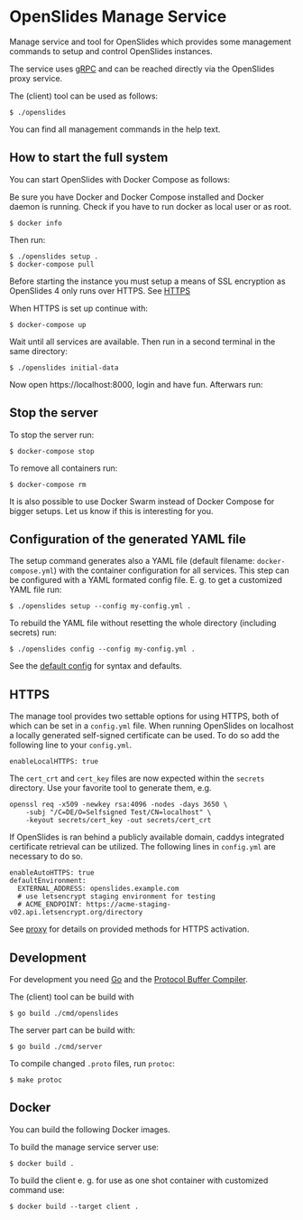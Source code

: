 # OpenSlides Manage Service

Manage service and tool for OpenSlides which provides some management commands
to setup and control OpenSlides instances.

The service uses [gRPC](https://grpc.io/) and can be reached directly via the OpenSlides proxy service.

The (client) tool can be used as follows:

    $ ./openslides

You can find all management commands in the help text.


## How to start the full system

You can start OpenSlides with Docker Compose as follows:

Be sure you have Docker and Docker Compose installed and Docker daemon is
running. Check if you have to run docker as local user or as root.

    $ docker info

Then run:

    $ ./openslides setup .
    $ docker-compose pull

Before starting the instance you must setup a means of SSL encryption as OpenSlides 4 only runs over HTTPS. See [HTTPS](#HTTPS)

When HTTPS is set up continue with:

    $ docker-compose up

Wait until all services are available. Then run in a second terminal in the same directory:

    $ ./openslides initial-data

Now open https://localhost:8000, login and have fun. Afterwars run:

## Stop the server

To stop the server run:

    $ docker-compose stop

To remove all containers run:

    $ docker-compose rm

It is also possible to use Docker Swarm instead of Docker Compose for bigger
setups. Let us know if this is interesting for you.


## Configuration of the generated YAML file

The setup command generates also a YAML file (default filename: `docker-compose.yml`)
with the container configuration for all services. This step can be configured with
a YAML formated config file. E. g. to get a customized YAML file run:

    $ ./openslides setup --config my-config.yml .

To rebuild the YAML file without resetting the whole directory (including secrets) run:

    $ ./openslides config --config my-config.yml .

See the [default config](pkg/setup/default-config.yml) for syntax and defaults.

## HTTPS
The manage tool provides two settable options for using HTTPS, both of which can be set in a `config.yml` file.
When running OpenSlides on localhost a locally generated self-signed certificate can be used.
To do so add the following line to your `config.yml`.

    enableLocalHTTPS: true

The `cert_crt` and `cert_key` files are now expected within the `secrets` directory. Use your favorite tool to generate them, e.g.

    openssl req -x509 -newkey rsa:4096 -nodes -days 3650 \
        -subj "/C=DE/O=Selfsigned Test/CN=localhost" \
        -keyout secrets/cert_key -out secrets/cert_crt

If OpenSlides is ran behind a publicly available domain, caddys integrated certificate retrieval can be utilized.
The following lines in `config.yml` are necessary to do so.

    enableAutoHTTPS: true
    defaultEnvironment:
      EXTERNAL_ADDRESS: openslides.example.com
      # use letsencrypt staging environment for testing
      # ACME_ENDPOINT: https://acme-staging-v02.api.letsencrypt.org/directory

See [proxy](https://github.com/OpenSlides/OpenSlides/blob/master/proxy) for details on provided methods for HTTPS activation.


## Development

For development you need [Go](https://golang.org/) and the [Protocol Buffer
Compiler](https://grpc.io/docs/protoc-installation/).

The (client) tool can be build with

    $ go build ./cmd/openslides

The server part can be build with:

    $ go build ./cmd/server

To compile changed `.proto` files, run `protoc`:

    $ make protoc


## Docker

You can build the following Docker images.

To build the manage service server use:

    $ docker build .

To build the client e. g. for use as one shot container with customized command
use:

    $ docker build --target client .
